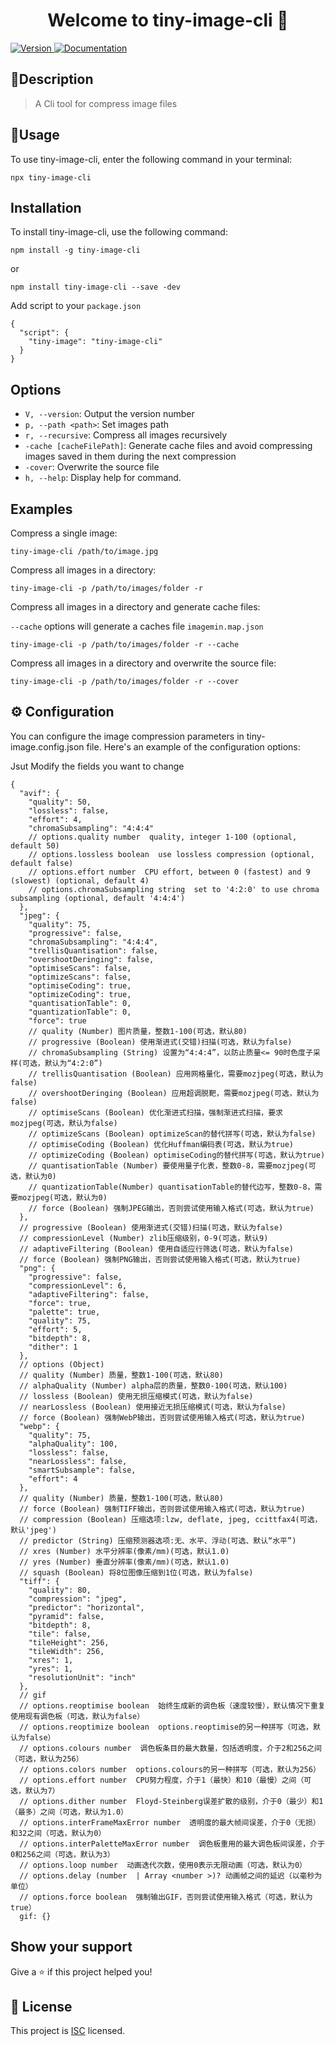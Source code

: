 <h1 align="center">Welcome to tiny-image-cli 👋</h1>
<p>
  <a href="https://www.npmjs.com/package/tiny-image-cli" target="_blank">
    <img alt="Version" src="https://img.shields.io/npm/v/tiny-image-cli.svg">
  </a>
  <a href="https://github.com/AI-Finance-FE/tiny-image#readme" target="_blank">
    <img alt="Documentation" src="https://img.shields.io/badge/documentation-yes-brightgreen.svg" />
  </a>
</p>

## 📖Description
>
> A Cli tool for compress image files

## 🚀Usage

To use tiny-image-cli, enter the following command in your terminal:

```
npx tiny-image-cli
```

## Installation

To install tiny-image-cli, use the following command:

```
npm install -g tiny-image-cli
```

or

```
npm install tiny-image-cli --save -dev
```

Add script to your ```package.json```

```
{
  "script": {
    "tiny-image": "tiny-image-cli"
  }
}
```

## Options

- `V, --version`: Output the version number
- `p, --path <path>`: Set images path
- `r, --recursive`: Compress all images recursively
- `-cache [cacheFilePath]`: Generate cache files and avoid compressing images saved in them during the next compression
- `-cover`: Overwrite the source file
- `h, --help`: Display help for command.

## Examples

Compress a single image:

```
tiny-image-cli /path/to/image.jpg

```

Compress all images in a directory:

```
tiny-image-cli -p /path/to/images/folder -r

```

Compress all images in a directory and generate cache files:

```--cache``` options will generate a caches file ```imagemin.map.json```

```
tiny-image-cli -p /path/to/images/folder -r --cache

```

Compress all images in a directory and overwrite the source file:

```
tiny-image-cli -p /path/to/images/folder -r --cover

```

## ⚙️ Configuration

You can configure the image compression parameters in tiny-image.config.json file. Here's an example of the configuration options:

Jsut Modify the fields you want to change

```
{
  "avif": {
    "quality": 50,
    "lossless": false,
    "effort": 4,
    "chromaSubsampling": "4:4:4"
    // options.quality number  quality, integer 1-100 (optional, default 50)
    // options.lossless boolean  use lossless compression (optional, default false)
    // options.effort number  CPU effort, between 0 (fastest) and 9 (slowest) (optional, default 4)
    // options.chromaSubsampling string  set to '4:2:0' to use chroma subsampling (optional, default '4:4:4')
  },
  "jpeg": {
    "quality": 75,
    "progressive": false,
    "chromaSubsampling": "4:4:4",
    "trellisQuantisation": false,
    "overshootDeringing": false,
    "optimiseScans": false,
    "optimizeScans": false,
    "optimiseCoding": true,
    "optimizeCoding": true,
    "quantisationTable": 0,
    "quantizationTable": 0,
    "force": true
    // quality (Number) 图片质量，整数1-100(可选，默认80)
    // progressive (Boolean) 使用渐进式(交错)扫描(可选，默认为false)
    // chromaSubsampling (String) 设置为“4:4:4”，以防止质量<= 90时色度子采样(可选，默认为“4:2:0”)
    // trellisQuantisation (Boolean) 应用网格量化，需要mozjpeg(可选，默认为false)
    // overshootDeringing (Boolean) 应用超调脱靶，需要mozjpeg(可选，默认为false)
    // optimiseScans (Boolean) 优化渐进式扫描，强制渐进式扫描，要求mozjpeg(可选，默认为false)
    // optimizeScans (Boolean) optimizeScan的替代拼写(可选，默认为false)
    // optimiseCoding (Boolean) 优化Huffman编码表(可选，默认为true)
    // optimizeCoding (Boolean) optimiseCoding的替代拼写(可选，默认为true)
    // quantisationTable (Number) 要使用量子化表，整数0-8，需要mozjpeg(可选，默认为0)
    // quantizationTable(Number) quantisationTable的替代边写，整数0-8，需要mozjpeg(可选，默认为0)
    // force (Boolean) 强制JPEG输出，否则尝试使用输入格式(可选，默认为true)
  },
  // progressive (Boolean) 使用渐进式(交错)扫描(可选，默认为false)
  // compressionLevel (Number) zlib压缩级别，0-9(可选，默认9)
  // adaptiveFiltering (Boolean) 使用自适应行筛选(可选，默认为false)
  // force (Boolean) 强制PNG输出，否则尝试使用输入格式(可选，默认为true)
  "png": {
    "progressive": false,
    "compressionLevel": 6,
    "adaptiveFiltering": false,
    "force": true,
    "palette": true,
    "quality": 75,
    "effort": 5,
    "bitdepth": 8,
    "dither": 1
  },
  // options (Object)
  // quality (Number) 质量，整数1-100(可选，默认80)
  // alphaQuality (Number) alpha层的质量，整数0-100(可选，默认100)
  // lossless (Boolean) 使用无损压缩模式(可选，默认为false)
  // nearLossless (Boolean) 使用接近无损压缩模式(可选，默认为false)
  // force (Boolean) 强制WebP输出，否则尝试使用输入格式(可选，默认为true)
  "webp": {
    "quality": 75,
    "alphaQuality": 100,
    "lossless": false,
    "nearLossless": false,
    "smartSubsample": false,
    "effort": 4
  },
  // quality (Number) 质量，整数1-100(可选，默认80)
  // force (Boolean) 强制TIFF输出，否则尝试使用输入格式(可选，默认为true)
  // compression (Boolean) 压缩选项:lzw, deflate, jpeg, ccittfax4(可选，默认'jpeg')
  // predictor (String) 压缩预测器选项:无、水平、浮动(可选、默认“水平”)
  // xres (Number) 水平分辨率(像素/mm)(可选，默认1.0)
  // yres (Number) 垂直分辨率(像素/mm)(可选，默认1.0)
  // squash (Boolean) 将8位图像压缩到1位(可选，默认为false)
  "tiff": {
    "quality": 80,
    "compression": "jpeg",
    "predictor": "horizontal",
    "pyramid": false,
    "bitdepth": 8,
    "tile": false,
    "tileHeight": 256,
    "tileWidth": 256,
    "xres": 1,
    "yres": 1,
    "resolutionUnit": "inch"
  },
  // gif
  // options.reoptimise boolean  始终生成新的调色板（速度较慢），默认情况下重复使用现有调色板（可选，默认为false）
  // options.reoptimize boolean  options.reoptimise的另一种拼写（可选，默认为false）
  // options.colours number  调色板条目的最大数量，包括透明度，介于2和256之间（可选，默认为256）
  // options.colors number  options.colours的另一种拼写（可选，默认为256）
  // options.effort number  CPU努力程度，介于1（最快）和10（最慢）之间（可选，默认为7）
  // options.dither number  Floyd-Steinberg误差扩散的级别，介于0（最少）和1（最多）之间（可选，默认为1.0）
  // options.interFrameMaxError number  透明度的最大帧间误差，介于0（无损）和32之间（可选，默认为0）
  // options.interPaletteMaxError number  调色板重用的最大调色板间误差，介于0和256之间（可选，默认为3）
  // options.loop number  动画迭代次数，使用0表示无限动画（可选，默认为0）
  // options.delay (number  | Array <number >)? 动画帧之间的延迟（以毫秒为单位）
  // options.force boolean  强制输出GIF，否则尝试使用输入格式（可选，默认为true）
  gif: {}

```

## Show your support

Give a ⭐️ if this project helped you!

## 📝 License

This project is [ISC](https://github.com/AI-Finance-FE/tiny-image/blob/master/LICENSE) licensed.
